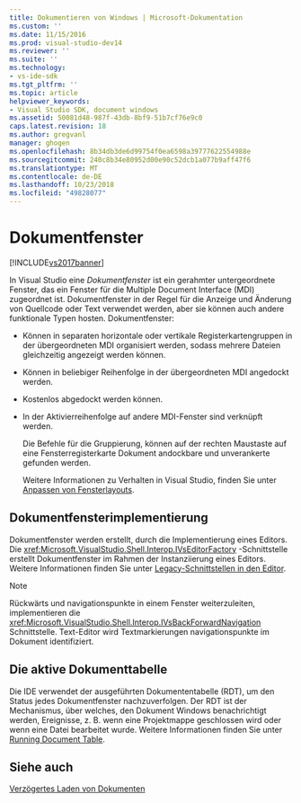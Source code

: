 ```yaml
---
title: Dokumentieren von Windows | Microsoft-Dokumentation
ms.custom: ''
ms.date: 11/15/2016
ms.prod: visual-studio-dev14
ms.reviewer: ''
ms.suite: ''
ms.technology:
- vs-ide-sdk
ms.tgt_pltfrm: ''
ms.topic: article
helpviewer_keywords:
- Visual Studio SDK, document windows
ms.assetid: 50081d48-987f-43db-8bf9-51b7cf76e9c0
caps.latest.revision: 18
ms.author: gregvanl
manager: ghogen
ms.openlocfilehash: 8b34db3de6d99754f0ea6598a39777622554988e
ms.sourcegitcommit: 240c8b34e80952d00e90c52dcb1a077b9aff47f6
ms.translationtype: MT
ms.contentlocale: de-DE
ms.lasthandoff: 10/23/2018
ms.locfileid: "49828077"
---
```

# <a name="document-windows"></a>Dokumentfenster
[!INCLUDE[vs2017banner](../../includes/vs2017banner.md)]

In Visual Studio eine *Dokumentfenster* ist ein gerahmter untergeordnete Fenster, das ein Fenster für die Multiple Document Interface (MDI) zugeordnet ist. Dokumentfenster in der Regel für die Anzeige und Änderung von Quellcode oder Text verwendet werden, aber sie können auch andere funktionale Typen hosten. Dokumentfenster:  
  
- Können in separaten horizontale oder vertikale Registerkartengruppen in der übergeordneten MDI organisiert werden, sodass mehrere Dateien gleichzeitig angezeigt werden können.  
  
- Können in beliebiger Reihenfolge in der übergeordneten MDI angedockt werden.  
  
- Kostenlos abgedockt werden können.  
  
- In der Aktivierreihenfolge auf andere MDI-Fenster sind verknüpft werden.  
  
  Die Befehle für die Gruppierung, können auf der rechten Maustaste auf eine Fensterregisterkarte Dokument andockbare und unverankerte gefunden werden.  
  
  Weitere Informationen zu Verhalten in Visual Studio, finden Sie unter [Anpassen von Fensterlayouts](../../ide/customizing-window-layouts-in-visual-studio.md).  
  
## <a name="document-window-implementation"></a>Dokumentfensterimplementierung  
 Dokumentfenster werden erstellt, durch die Implementierung eines Editors. Die <xref:Microsoft.VisualStudio.Shell.Interop.IVsEditorFactory> -Schnittstelle erstellt Dokumentfenster im Rahmen der Instanziierung eines Editors. Weitere Informationen finden Sie unter [Legacy-Schnittstellen in den Editor](../../extensibility/legacy-interfaces-in-the-editor.md).  
  
> [!NOTE]
>  Rückwärts und navigationspunkte in einem Fenster weiterzuleiten, implementieren die <xref:Microsoft.VisualStudio.Shell.Interop.IVsBackForwardNavigation> Schnittstelle. Text-Editor wird Textmarkierungen navigationspunkte im Dokument identifiziert.  
  
## <a name="the-running-document-table"></a>Die aktive Dokumenttabelle  
 Die IDE verwendet der ausgeführten Dokumententabelle (RDT), um den Status jedes Dokumentfenster nachzuverfolgen. Der RDT ist der Mechanismus, über welches, den Dokument Windows benachrichtigt werden, Ereignisse, z. B. wenn eine Projektmappe geschlossen wird oder wenn eine Datei bearbeitet wurde. Weitere Informationen finden Sie unter [Running Document Table](../../extensibility/internals/running-document-table.md).  
  
## <a name="see-also"></a>Siehe auch  
 [Verzögertes Laden von Dokumenten](../../extensibility/internals/delayed-document-loading.md)

